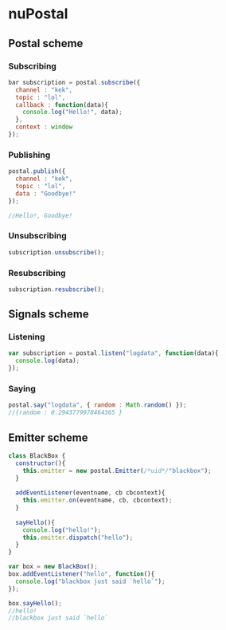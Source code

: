 # nuPostal

## Postal scheme 

### Subscribing

```javascript
bar subscription = postal.subscribe({
  channel : "kek",
  topic : "lol",
  callback : function(data){
    console.log("Hello!", data);
  },
  context : window
});
```

### Publishing

```javascript
postal.publish({
  channel : "kek",
  topic : "lol",
  data : "Goodbye!"
});

//Hello!, Goodbye!

```

### Unsubscribing

```javascript
subscription.unsubscribe();
```

### Resubscribing

```javascript
subscription.resubscribe();
```

## Signals scheme 

### Listening

```javascript
var subscription = postal.listen("logdata", function(data){
  console.log(data);
});
```

### Saying

```javascript
postal.say("logdata", { random : Math.random() });
//{random : 0.2943779978464365 }
```
## Emitter scheme

```javascript
class BlackBox {
  constructor(){
    this.emitter = new postal.Emitter(/*uid*/"blackbox");
  }
  
  addEventListener(eventname, cb cbcontext){
    this.emitter.on(eventname, cb, cbcontext);
  }
  
  sayHello(){
    console.log("hello!");
    this.emitter.dispatch("hello");
  }
}

var box = new BlackBox();
box.addEventListener("hello", function(){
  console.log("blackbox just said `hello`");
});

box.sayHello();
//hello!
//blackbox just said `hello`

```
